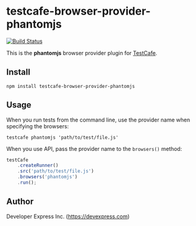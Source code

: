 # testcafe-browser-provider-phantomjs
[![Build Status](https://travis-ci.org/DevExpress/testcafe-browser-provider-phantomjs.svg)](https://travis-ci.org/DevExpress/testcafe-browser-provider-phantomjs)

This is the **phantomjs** browser provider plugin for [TestCafe](http://devexpress.github.io/testcafe).

## Install

```
npm install testcafe-browser-provider-phantomjs
```

## Usage

When you run tests from the command line, use the provider name when specifying the browsers:

```
testcafe phantomjs 'path/to/test/file.js'
```


When you use API, pass the provider name to the `browsers()` method:

```js
testCafe
    .createRunner()
    .src('path/to/test/file.js')
    .browsers('phantomjs')
    .run();
```

## Author
Developer Express Inc. (https://devexpress.com)
